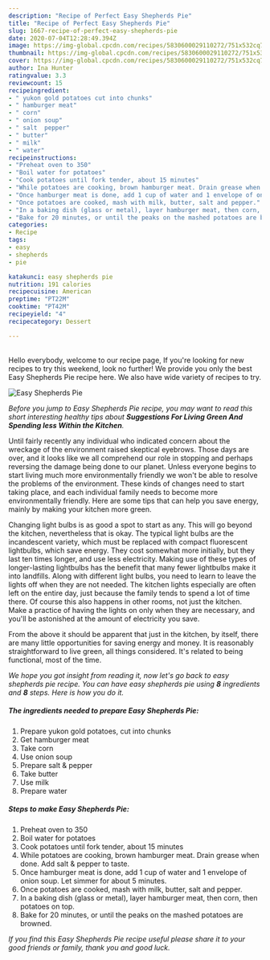 ```yaml
---
description: "Recipe of Perfect Easy Shepherds Pie"
title: "Recipe of Perfect Easy Shepherds Pie"
slug: 1667-recipe-of-perfect-easy-shepherds-pie
date: 2020-07-04T12:28:49.394Z
image: https://img-global.cpcdn.com/recipes/5830600029110272/751x532cq70/easy-shepherds-pie-recipe-main-photo.jpg
thumbnail: https://img-global.cpcdn.com/recipes/5830600029110272/751x532cq70/easy-shepherds-pie-recipe-main-photo.jpg
cover: https://img-global.cpcdn.com/recipes/5830600029110272/751x532cq70/easy-shepherds-pie-recipe-main-photo.jpg
author: Ina Hunter
ratingvalue: 3.3
reviewcount: 15
recipeingredient:
- " yukon gold potatoes cut into chunks"
- " hamburger meat"
- " corn"
- " onion soup"
- " salt  pepper"
- " butter"
- " milk"
- " water"
recipeinstructions:
- "Preheat oven to 350"
- "Boil water for potatoes"
- "Cook potatoes until fork tender, about 15 minutes"
- "While potatoes are cooking, brown hamburger meat. Drain grease when done. Add salt &amp; pepper to taste."
- "Once hamburger meat is done, add 1 cup of water and 1 envelope of onion soup. Let simmer for about 5 minutes."
- "Once potatoes are cooked, mash with milk, butter, salt and pepper."
- "In a baking dish (glass or metal), layer hamburger meat, then corn, then potatoes on top."
- "Bake for 20 minutes, or until the peaks on the mashed potatoes are browned."
categories:
- Recipe
tags:
- easy
- shepherds
- pie

katakunci: easy shepherds pie 
nutrition: 191 calories
recipecuisine: American
preptime: "PT22M"
cooktime: "PT42M"
recipeyield: "4"
recipecategory: Dessert

---
```

<br>
Hello everybody, welcome to our recipe page, If you're looking for new recipes to try this weekend, look no further! We provide you only the best Easy Shepherds Pie recipe here. We also have wide variety of recipes to try.
<br>


![Easy Shepherds Pie](https://img-global.cpcdn.com/recipes/5830600029110272/751x532cq70/easy-shepherds-pie-recipe-main-photo.jpg)

<i>Before you jump to Easy Shepherds Pie recipe, you may want to read this short interesting healthy tips about 
<strong>Suggestions For Living Green And Spending less Within the Kitchen</strong>.</i>
</br>

Until fairly recently any individual who indicated concern about the wreckage of the environment raised skeptical eyebrows. Those days are over, and it looks like we all comprehend our role in stopping and perhaps reversing the damage being done to our planet. Unless everyone begins to start living much more environmentally friendly we won't be able to resolve the problems of the environment. These kinds of changes need to start taking place, and each individual family needs to become more environmentally friendly. Here are some tips that can help you save energy, mainly by making your kitchen more green.

Changing light bulbs is as good a spot to start as any. This will go beyond the kitchen, nevertheless that is okay. The typical light bulbs are the incandescent variety, which must be replaced with compact fluorescent lightbulbs, which save energy. They cost somewhat more initially, but they last ten times longer, and use less electricity. Making use of these types of longer-lasting lightbulbs has the benefit that many fewer lightbulbs make it into landfills. Along with different light bulbs, you need to learn to leave the lights off when they are not needed. The kitchen lights especially are often left on the entire day, just because the family tends to spend a lot of time there. Of course this also happens in other rooms, not just the kitchen. Make a practice of having the lights on only when they are necessary, and you'll be astonished at the amount of electricity you save.

From the above it should be apparent that just in the kitchen, by itself, there are many little opportunities for saving energy and money. It is reasonably straightforward to live green, all things considered. It's related to being functional, most of the time.


<i>We hope you got insight from reading it, now let's go back to easy shepherds pie recipe. You can have easy shepherds pie using <strong>8</strong> ingredients and <strong>8</strong> steps. Here is how you do it.
</i>

##### The ingredients needed to prepare Easy Shepherds Pie:

1. Prepare  yukon gold potatoes, cut into chunks
1. Get  hamburger meat
1. Take  corn
1. Use  onion soup
1. Prepare  salt &amp; pepper
1. Take  butter
1. Use  milk
1. Prepare  water


##### Steps to make Easy Shepherds Pie:

1. Preheat oven to 350
1. Boil water for potatoes
1. Cook potatoes until fork tender, about 15 minutes
1. While potatoes are cooking, brown hamburger meat. Drain grease when done. Add salt &amp; pepper to taste.
1. Once hamburger meat is done, add 1 cup of water and 1 envelope of onion soup. Let simmer for about 5 minutes.
1. Once potatoes are cooked, mash with milk, butter, salt and pepper.
1. In a baking dish (glass or metal), layer hamburger meat, then corn, then potatoes on top.
1. Bake for 20 minutes, or until the peaks on the mashed potatoes are browned.


<i>If you find this Easy Shepherds Pie recipe useful please share it to your good friends or family, thank you and good luck.</i>
